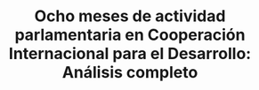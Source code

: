 ---
title: 'Ocho meses de actividad parlamentaria en Cooperación Internacional para el Desarrollo: Análisis completo'
description: 'Análisis completo a partir del proyecto TIPI'
link: /documentos/8-meses-de-actividad-parlamentaria-en-Cooperacion-al-Desarrollo-Analisis-completo.pdf
tags:
    - political-watch
    - congreso-de-los-diputados
---